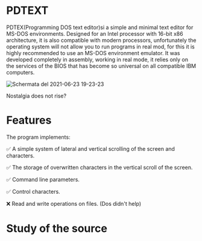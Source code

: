 # PDTEXT
PDTEX(Programming DOS text editor)si a simple and minimal text editor for MS-DOS environments.
Designed for an Intel processor with 16-bit x86 architecture, it is also compatible with modern processors, unfortunately the operating system will not allow you to run programs in real mod, for this it is highly recommended to use an MS-DOS environment emulator.
It was developed completely in assembly, working in real mode, it relies only on the services of the BIOS that has become so universal on all compatible IBM computers.

![Schermata del 2021-06-23 19-23-23](https://user-images.githubusercontent.com/74959879/123141274-82b45900-d458-11eb-8c5d-d077d50f3ed0.png)

Nostalgia does not rise?

# Features
The program implements:
  
  ✅ A simple system of lateral and vertical scrolling of the screen and characters.
  
  ✅ The storage of overwritten characters in the vertical scroll of the screen.
  
  ✅ Command line parameters.
  
  ✅ Control characters.
  
  ❌ Read and write operations on files. (Dos didn't help)

# Study of the source


  






  

